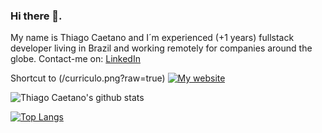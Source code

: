 ### Hi there 👋.
My name is Thiago Caetano and I´m experienced (+1 years) fullstack developer living in Brazil and working remotely for companies around the globe.
Contact-me on:
[LinkedIn](https://linkedin.com/in/thiagocb2-developer-fullstack/)

Shortcut to (/curriculo.png?raw=true)
[![My website](https://dyn-qrcode.vercel.app/api?url=https%3A%2F%2Ftuliofaria.dev)](https://www.figma.com/file/eDRQxSaN9BZoYHFkQJ4fwG/Untitled?node-id=0%3A1)


![Thiago Caetano's github stats](https://github-readme-stats.vercel.app/api?username=ThiagoFullStack&show_icons=true&theme=radical)

[![Top Langs](https://github-readme-stats.vercel.app/api/top-langs/?username=ThiagoFullStack&layout=compact)](https://github.com/anuraghazra/github-readme-stats)

